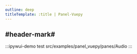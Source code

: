 ```yaml
---
outline: deep
titleTemplate: :title | Panel-Vuepy
---
```


## #header-mark#
:::ipywui-demo test
src/examples/panel_vuepy/panes/Audio
::: 